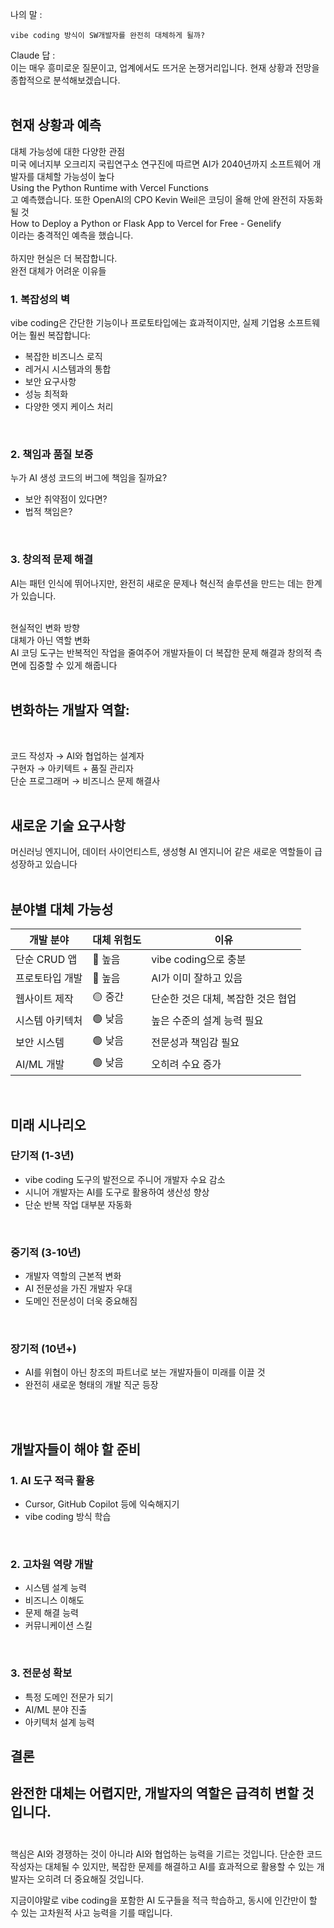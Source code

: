 나의 말 :
```
vibe coding 방식이 SW개발자를 완전히 대체하게 될까?
```
Claude 답 : 
<br>
이는 매우 흥미로운 질문이고, 업계에서도 뜨거운 논쟁거리입니다. 현재 상황과 전망을 종합적으로 분석해보겠습니다.  
<br>
## 현재 상황과 예측  
대체 가능성에 대한 다양한 관점  
미국 에너지부 오크리지 국립연구소 연구진에 따르면 AI가 2040년까지 소프트웨어 개발자를 대체할 가능성이 높다   
Using the Python Runtime with Vercel Functions  
고 예측했습니다. 또한 OpenAI의 CPO Kevin Weil은 코딩이 올해 안에 완전히 자동화될 것   
How to Deploy a Python or Flask App to Vercel for Free - Genelify  
이라는 충격적인 예측을 했습니다.  
<br>
하지만 현실은 더 복잡합니다.
<br>
완전 대체가 어려운 이유들   
### 1. 복잡성의 벽  
vibe coding은 간단한 기능이나 프로토타입에는 효과적이지만, 실제 기업용 소프트웨어는 훨씬 복잡합니다:  

- 복잡한 비즈니스 로직
- 레거시 시스템과의 통합
- 보안 요구사항
- 성능 최적화
- 다양한 엣지 케이스 처리
<br>

### 2. 책임과 품질 보증  
누가 AI 생성 코드의 버그에 책임을 질까요?  
- 보안 취약점이 있다면?  
- 법적 책임은?
<br>
  
### 3. 창의적 문제 해결  
AI는 패턴 인식에 뛰어나지만, 완전히 새로운 문제나 혁신적 솔루션을 만드는 데는 한계가 있습니다.  
<br>

현실적인 변화 방향  
대체가 아닌 역할 변화  
AI 코딩 도구는 반복적인 작업을 줄여주어 개발자들이 더 복잡한 문제 해결과 창의적 측면에 집중할 수 있게 해줍니다   
<br>

## 변화하는 개발자 역할:
<br>

코드 작성자 → AI와 협업하는 설계자  
구현자 → 아키텍트 + 품질 관리자  
단순 프로그래머 → 비즈니스 문제 해결사  
<br>
## 새로운 기술 요구사항  
머신러닝 엔지니어, 데이터 사이언티스트, 생성형 AI 엔지니어 같은 새로운 역할들이 급성장하고 있습니다  
<br>

## 분야별 대체 가능성

|개발 분야|	대체 위험도	|이유|
|--|--|--|
|단순 CRUD 앱|	🔴 높음	|vibe coding으로 충분|
|프로토타입 개발|	🔴 높음	|AI가 이미 잘하고 있음|
|웹사이트 제작|	🟡 중간	|단순한 것은 대체, 복잡한 것은 협업|
|시스템 아키텍처|	🟢 낮음	|높은 수준의 설계 능력 필요|
|보안 시스템|	🟢 낮음	|전문성과 책임감 필요|
|AI/ML 개발|	🟢 낮음	|오히려 수요 증가|
<br>

## 미래 시나리오
### 단기적 (1-3년)
- vibe coding 도구의 발전으로 주니어 개발자 수요 감소  
- 시니어 개발자는 AI를 도구로 활용하여 생산성 향상  
- 단순 반복 작업 대부분 자동화  
<br>

### 중기적 (3-10년)
- 개발자 역할의 근본적 변화  
- AI 전문성을 가진 개발자 우대  
- 도메인 전문성이 더욱 중요해짐  
<br>

### 장기적 (10년+)
- AI를 위협이 아닌 창조의 파트너로 보는 개발자들이 미래를 이끌 것   
- 완전히 새로운 형태의 개발 직군 등장  
<br>
<br>

## 개발자들이 해야 할 준비
### 1. AI 도구 적극 활용
- Cursor, GitHub Copilot 등에 익숙해지기  
- vibe coding 방식 학습
<br>

### 2. 고차원 역량 개발
- 시스템 설계 능력
- 비즈니스 이해도
- 문제 해결 능력
- 커뮤니케이션 스킬
<br>

### 3. 전문성 확보
- 특정 도메인 전문가 되기
- AI/ML 분야 진출
- 아키텍처 설계 능력

## 결론

완전한 대체는 어렵지만, 개발자의 역할은 급격히 변할 것입니다.  
<br>
----
핵심은 AI와 경쟁하는 것이 아니라 AI와 협업하는 능력을 기르는 것입니다. 단순한 코드 작성자는 대체될 수 있지만, 복잡한 문제를 해결하고 AI를 효과적으로 활용할 수 있는 개발자는 오히려 더 중요해질 것입니다.  

지금이야말로 vibe coding을 포함한 AI 도구들을 적극 학습하고, 동시에 인간만이 할 수 있는 고차원적 사고 능력을 기를 때입니다.

